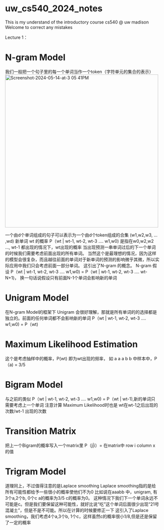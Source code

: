 # uw_cs540_2024_notes
This is my understand of the introductory course cs540 @ uw madison
Welcome to correct any mistakes

Lecture 1：

# N-gram Model

  我们一般把一个句子里的每一个单词当作一个token（字符单元的集合的表示）
  <img width="500" alt="Screenshot-2024-05-14-at-3 05 41PM" src="https://github.com/BaichengRen/uw_cs540_2024_notes/assets/171110441/8b871d1a-2f10-4793-8997-fb5b07aabe81">
  
  一个由d个单词组成的句子可以表示为一个由d个token组成的合集 (w1,w2,w3, ... ,wd)
  新单词 wt 的概率 P（wt | wt-1, wt-2, wt-3 .... w1,w0) 是指在w0,w2,w2 ..., wt-1 都出现的情况下，wt出现的概率
  当出现预测一串单词过后的下一个单词的时候我们需要考虑前面出现的所有单词。 当然这个是最理想的情况，因为这样的模型会很复杂，而且越往前面的单词对于新单词的预测的影响微乎其微，所以实际应用中我们只会考虑前面一部分单词。
  这引出了N-gram 的概念。 
  N-gram 假设 P（wt | wt-1, wt-2, wt-3 .... w1,w0) = P（wt | wt-1, wt-2, wt-3 .... wt-N+1)， 换一句话说假设只有前面N-1个单词会影响新的单词
  
# Unigram Model
  在N-gram Model的框架下 Unigram 会很好理解，那就是所有单词的的选择都是独立的。前面的任何单词都不会影响新的单词
  P（wt | wt-1, wt-2, wt-3 .... w1,w0) = P（wt)

# Maximum Likelihood Estimation
  这个是考虑抽样中的概率，P(wt) 即为wt出现的频率， 如 a a a b b 中样本中，P（a) = 3/5
  
# Bigram Model
  与之前的类似 P（wt | wt-1, wt-2, wt-3 .... w1,w0) = P（wt | wt-1),新的单词只需要考虑上一个单词 注意计算 Maximum Likelihood时也是 wt在wt-1之后出现的次数/wt-1 出现的次数

# Transition Matrix
  把上一个Bigram的概率写入一个matrix里 P（j|i）= 在matrix中 row i column x 的值

# Trigram Model
  道理同上，不过值得注意的是Laplace smoothing
  Laplace smoothing指的是给所有可能性都给予一些很小的概率使他们不为0
  比如说在aaabb 中，unigram, 有 3个a,2个b, 0个c a的概率为3/5 c的概率为0。 这种情况下我们下一个单词永远不可能是c。但是我们要保留这种可能性，就好比说“吃”这个单词后面很少出现“21号混凝土”，但是不是不可能。所以在计算的时候要修正一下
  这引入了Laplace smoothing，我们考虑4个a,3个b, 1个c，这样虽然c的概率很小1/8,但是还是保留了一定的概率
  
